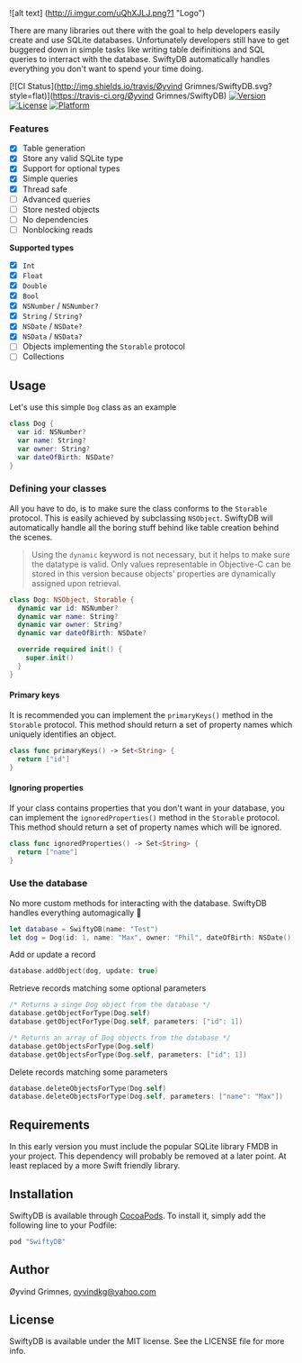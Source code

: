 ![alt text] (http://i.imgur.com/uQhXJLJ.png?1 "Logo")

There are many libraries out there with the goal to help developers easily create and use SQLite databases. 
Unfortunately developers still have to get buggered down in simple tasks like writing table deifinitions 
and SQL queries to interract with the database. SwiftyDB automatically handles everything you don't want to spend your time doing.

[![CI Status](http://img.shields.io/travis/Øyvind Grimnes/SwiftyDB.svg?style=flat)](https://travis-ci.org/Øyvind Grimnes/SwiftyDB)
[![Version](https://img.shields.io/cocoapods/v/SwiftyDB.svg?style=flat)](http://cocoapods.org/pods/SwiftyDB)
[![License](https://img.shields.io/cocoapods/l/SwiftyDB.svg?style=flat)](http://cocoapods.org/pods/SwiftyDB)
[![Platform](https://img.shields.io/cocoapods/p/SwiftyDB.svg?style=flat)](http://cocoapods.org/pods/SwiftyDB)

### Features
- [x] Table generation
- [x] Store any valid SQLite type
- [x] Support for optional types
- [x] Simple queries
- [x] Thread safe
- [ ] Advanced queries
- [ ] Store nested objects
- [ ] No dependencies
- [ ] Nonblocking reads

**Supported types**
- [x] `Int`
- [x] `Float`
- [x] `Double`
- [x] `Bool`
- [x] `NSNumber` / `NSNumber?`
- [x] `String` / `String?`
- [x] `NSDate` / `NSDate?`
- [x] `NSData` / `NSData?`
- [ ] Objects implementing the `Storable` protocol
- [ ] Collections

<!---
 ### Usecase
 Imagine you are working on a sizeable project, and need a local database to store objects like your Dog class. 
 ```Swift
 class Dog {
 var id: NSNumber?
 var name: String?
 var owner: String?
 var dateOfBirth: NSDate?
 }
 ```
 You have decided to use an SQLite database, and have added a library, e.g. the brilliant FMDB library, 
 helping you avoid the grittyest parts of the SQLite implementation. 
 Now you only need a simple method with a small SQL snippet, and the table is created.
 
 ```Swift
 func createDogTable() {
 let statement = "CREATE TABLE Dog (id INT, name TEXT, owner TEXT, dateOfBirth REAL)"
 Database().executeStatement(statement)
 }
 ```
 
 Only adding the table to your database isn't muc help. Of course, you need to be able to add data, so you create a function with custom SQL to handle this.
 
 ```Swift
 func updateDog(parameters: AnyObject) {
 let statement = "INSERT INTO Dog(id, name, owner, dateOfBirth) VALUES(?, ?, ?, ?)"
 Database().executeUpdate(statement, parameters: parameters)
 }
 ```
 
 If you want to update a record in the Dog table, you just have to create a small method passing an SQL statement and parameters to your SQLite library. 
 
 ```Swift
 func updateDog(parameters: AnyObject) {
 let statement = "UPDATE Dog SET name = ? AND owner = ? AND dateOfBirth = ? WHERE id = ?"
 Database().executeUpdate(statement, parameters: parameters)
 }
 ```
 
 Then you need to delete records too, and create yet another function
 
 ```Swift
 func deleteDog(parameters: AnyObject) {
 let statement = "DELETE FROM Dog WHERE id = ?"
 Database().executeUpdate(statement, parameters: parameters)
 }
 ```
 
 You realize that this was merely a single class of all the classes you want to be able to store. 
 You pull out your hair, and dream about a small library that could help you avoid all this boring, time consuming, and unnecessary work. 
 This is where SwiftyDB gives you a big, comforting hug.
 -->

## Usage
Let's use this simple `Dog` class as an example

```Swift
class Dog {
  var id: NSNumber?
  var name: String?
  var owner: String?
  var dateOfBirth: NSDate?
}
```

### Defining your classes
All you have to do, is to make sure the class conforms to the `Storable` protocol. This is easily achieved by subclassing `NSObject`. 
SwiftyDB will automatically handle all the boring stuff behind like table creation behind the scenes.

> Using the `dynamic` keyword is not necessary, but it helps to make sure the datatype is valid. Only values representable in Objective-C can be stored in this version because objects' properties are dynamically assigned upon retrieval.

```Swift
class Dog: NSObject, Storable {
  dynamic var id: NSNumber?
  dynamic var name: String?
  dynamic var owner: String?
  dynamic var dateOfBirth: NSDate?

  override required init() {
    super.init()
  }
}
```

#### Primary keys
It is recommended you can implement the `primaryKeys()` method in the `Storable` protocol. 
This method should return a set of property names which uniquely identifies an object.

```Swift
class func primaryKeys() -> Set<String> {
  return ["id"]
}
```

#### Ignoring properties
If your class contains properties that you don't want in your database, you can implement the `ignoredProperties()` method in the `Storable` protocol.
This method should return a set of property names which will be ignored.

```Swift
class func ignoredProperties() -> Set<String> {
  return ["name"]
}
```

### Use the database
No more custom methods for interacting  with the database. SwiftyDB handles everything automagically 🎩

```Swift
let database = SwiftyDB(name: "Test")
let dog = Dog(id: 1, name: "Max", owner: "Phil", dateOfBirth: NSDate())
```
Add or update a record
```Swift
database.addObject(dog, update: true)
````

Retrieve records matching some optional parameters
```Swift
/* Returns a singe Dog object from the database */
database.getObjectForType(Dog.self)
database.getObjectForType(Dog.self, parameters: ["id": 1])

/* Returns an array of Dog objects from the database */
database.getObjectsForType(Dog.self)
database.getObjectsForType(Dog.self, parameters: ["id": 1])
````

Delete records matching some parameters
```Swift
database.deleteObjectsForType(Dog.self)
database.deleteObjectsForType(Dog.self, parameters: ["name": "Max"])
```

## Requirements
In this early version you must include the popular SQLite library FMDB in your project. This dependency will probably be removed at a later point. At least replaced by a more Swift friendly library.

## Installation

SwiftyDB is available through [CocoaPods](http://cocoapods.org). To install
it, simply add the following line to your Podfile:

```ruby
pod "SwiftyDB"
```

## Author

Øyvind Grimnes, oyvindkg@yahoo.com

## License

SwiftyDB is available under the MIT license. See the LICENSE file for more info.
